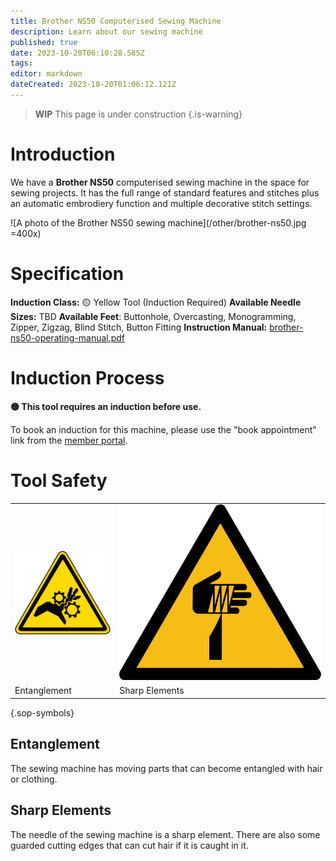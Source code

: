 ```yaml
---
title: Brother NS50 Computerised Sewing Machine
description: Learn about our sewing machine
published: true
date: 2023-10-20T06:10:28.585Z
tags: 
editor: markdown
dateCreated: 2023-10-20T01:06:12.121Z
---
```


> **WIP** This page is under construction
{.is-warning}

# Introduction

We have a **Brother NS50** computerised sewing machine in the space for sewing projects. It has the full range of standard features and stitches plus an automatic embrodiery function and multiple decorative stitch settings.

![A photo of the Brother NS50 sewing machine](/other/brother-ns50.jpg =400x)

# Specification

**Induction Class:** 🟡 Yellow Tool (Induction Required)
**Available Needle Sizes:** TBD
**Available Feet**: Buttonhole, Overcasting, Monogramming, Zipper, Zigzag, Blind Stitch, Button Fitting
**Instruction Manual:** [brother-ns50-operating-manual.pdf](/tools/brother-ns50-operating-manual.pdf)

# Induction Process

**🟡 This tool requires an induction before use.**

To book an induction for this machine, please use the "book appointment" link from the [member portal](https://portal.brisbanemaker.space/).

# Tool Safety

|||
|---|---|
|![Entanglement Symbol](/sops/warning-icons/entanglement.png)|![Sharp Elements Symbol](/sops/warning-icons/sharp_element.png)|
|Entanglement|Sharp Elements|
{.sop-symbols}

## Entanglement

The sewing machine has moving parts that can become entangled with hair or clothing.

## Sharp Elements

The needle of the sewing machine is a sharp element. There are also some guarded cutting edges that can cut hair if it is caught in it.